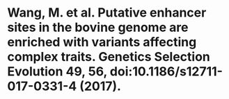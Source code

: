 # Wang, M. et al. Putative enhancer sites in the bovine genome are enriched with variants affecting complex traits. Genetics Selection Evolution 49, 56, doi:10.1186/s12711-017-0331-4 (2017).
